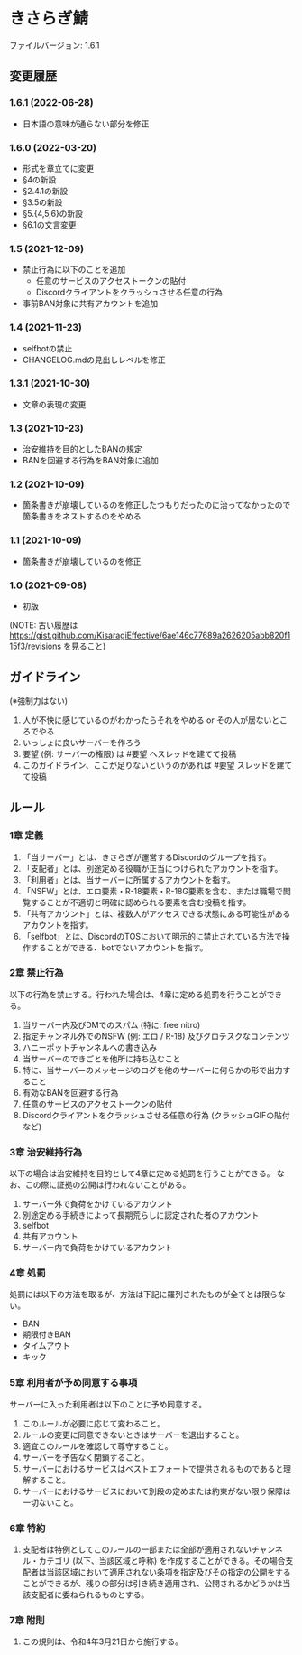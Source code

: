 # きさらぎ鯖
ファイルバージョン: 1.6.1

## 変更履歴
### 1.6.1 (2022-06-28)
* 日本語の意味が通らない部分を修正

### 1.6.0 (2022-03-20)
* 形式を章立てに変更
* §4の新設
* §2.4.1の新設
* §3.5の新設
* §5.{4,5,6}の新設
* §6.1の文言変更

### 1.5 (2021-12-09)
* 禁止行為に以下のことを追加
  * 任意のサービスのアクセストークンの貼付
  * Discordクライアントをクラッシュさせる任意の行為
* 事前BAN対象に共有アカウントを追加

### 1.4 (2021-11-23)
* selfbotの禁止
* CHANGELOG.mdの見出しレベルを修正

### 1.3.1 (2021-10-30)
* 文章の表現の変更

### 1.3 (2021-10-23)
* 治安維持を目的としたBANの規定
* BANを回避する行為をBAN対象に追加

### 1.2 (2021-10-09)
* 箇条書きが崩壊しているのを修正したつもりだったのに治ってなかったので箇条書きをネストするのをやめる

### 1.1 (2021-10-09)
* 箇条書きが崩壊しているのを修正

### 1.0 (2021-09-08)
* 初版

(NOTE: 古い履歴は https://gist.github.com/KisaragiEffective/6ae146c77689a2626205abb820f115f3/revisions を見ること)
## ガイドライン
(※強制力はない)
1. 人が不快に感じているのがわかったらそれをやめる or その人が居ないところでやる
1. いっしょに良いサーバーを作ろう
1. 要望 (例: サーバーの権限) は #要望 へスレッドを建てて投稿
1. このガイドライン、ここが足りないというのがあれば #要望 スレッドを建てて投稿

## ルール
### 1章 定義
1. 「当サーバー」とは、きさらぎが運営するDiscordのグループを指す。
1. 「支配者」とは、別途定める役職が正当につけられたアカウントを指す。
2. 「利用者」とは、当サーバーに所属するアカウントを指す。
3. 「NSFW」とは、エロ要素・R-18要素・R-18G要素を含む、または職場で閲覧することが不適切と明確に認められる要素を含む投稿を指す。
4. 「共有アカウント」とは、複数人がアクセスできる状態にある可能性があるアカウントを指す。
5. 「selfbot」とは、DiscordのTOSにおいて明示的に禁止されている方法で操作することができる、botでないアカウントを指す。

### 2章 禁止行為
以下の行為を禁止する。行われた場合は、4章に定める処罰を行うことができる。

1. 当サーバー内及びDMでのスパム (特に: free nitro)
2. 指定チャンネル外でのNSFW (例: エロ / R-18) 及びグロテスクなコンテンツ
3. ハニーポットチャンネルへの書き込み
4. 当サーバーのできごとを他所に持ち込むこと
  1. 特に、当サーバーのメッセージのログを他のサーバーに何らかの形で出力すること 
6. 有効なBANを回避する行為
7. 任意のサービスのアクセストークンの貼付
8. Discordクライアントをクラッシュさせる任意の行為 (クラッシュGIFの貼付など)

### 3章 治安維持行為
以下の場合は治安維持を目的として4章に定める処罰を行うことができる。
なお、この際に証拠の公開は行われないことがある。

1. サーバー外で負荷をかけているアカウント
2. 別途定める手続きによって長期荒らしに認定された者のアカウント
3. selfbot
4. 共有アカウント
5. サーバー内で負荷をかけているアカウント

### 4章 処罰
処罰には以下の方法を取るが、方法は下記に羅列されたものが全てとは限らない。
* BAN
* 期限付きBAN
* タイムアウト
* キック

### 5章 利用者が予め同意する事項
サーバーに入った利用者は以下のことに予め同意する。
1. このルールが必要に応じて変わること。
2. ルールの変更に同意できないときはサーバーを退出すること。
3. 適宜このルールを確認して尊守すること。
4. サーバーを予告なく閉鎖すること。
5. サーバーにおけるサービスはベストエフォートで提供されるものであると理解すること。
6. サーバーにおけるサービスにおいて別段の定めまたは約束がない限り保障は一切ないこと。

### 6章 特約
1. 支配者は特例としてこのルールの一部または全部が適用されないチャンネル・カテゴリ (以下、当該区域と呼称) を作成することができる。その場合支配者は当該区域において適用されない条項を指定及びその指定の公開をすることができるが、残りの部分は引き続き適用され、公開されるかどうかは当該支配者に委ねられるものとする。

### 7章 附則
1. この規則は、令和4年3月21日から施行する。
